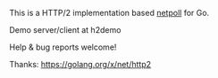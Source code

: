 This is a HTTP/2 implementation based [netpoll](https://github.com/cloudwego/netpoll) for Go.

Demo server/client at h2demo

Help & bug reports welcome!

Thanks: https://golang.org/x/net/http2